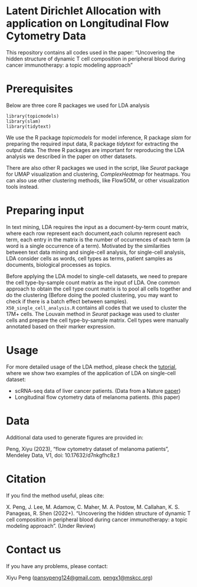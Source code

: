 Latent Dirichlet Allocation with application on Longitudinal Flow Cytometry Data
=======

This repository contains all codes used in the paper: 
“Uncovering the hidden structure of dynamic T cell
composition in peripheral blood during cancer immunotherapy: a topic modeling
approach”

# Prerequisites

Below are three core R packages we used for LDA analysis

```
library(topicmodels)
library(slam)
library(tidytext)
```

We use the R package *topicmodels* for model inference, R package *slam* for preparing the required input data, R package *tidytext* for extracting the output data. 
The three R packages are important for reproducing the LDA analysis we described in the paper on other datasets. 

There are also other R packages we used in the script, like *Seurat* package for UMAP visualization and clustering, *ComplexHeatmap* for heatmaps. 
You can also use other clustering methods, like FlowSOM, or other visualization tools instead.


# Preparing input

In text mining, LDA requires the input as a document-by-term count matrix, where each row represent each document,each column represent each term, each entry in the matrix is the number of occurrences of each term (a word is a single occurrence of a term). Motivated by the similarities between text data mining and single-cell analysis, for single-cell analysis, LDA consider cells as words, cell types as terms, patient samples as documents, biological processes as topics.

Before applying the LDA model to single-cell datasets, we need to prepare the cell type-by-sample count matrix as the input of LDA. 
One common approach to obtain the cell type count matrix is to pool all cells together and do the clustering (Before doing the pooled clustering, you may want to check if there is a batch effect between samples). 
`X50_single_cell_analysis.R` contains all codes that we used to cluster the 17M+ cells.
The Louvain method in *Seurat* package was used to cluster cells and prepare the cell type-by-sample matrix. 
Cell types were manually annotated based on their marker expression.

# Usage

For more detailed usage of the LDA method,
please check the [tutorial](https://xiyupeng.github.io/LDA_examples/), where we show two examples of the 
application of LDA on single-cell dataset:

- scRNA-seq data of liver cancer patients. (Data from a Nature [paper](https://www.nature.com/articles/s41586-022-05400-x#Bib1))
- Longitudinal flow cytometry data of melanoma patients. (this paper)

# Data

Additional data used to generate figures are provided in:

Peng, Xiyu (2023), “flow cytometry dataset of melanoma patients”, Mendeley Data, V1, doi: 10.17632/d7nkgfhc8z.1

# Citation

If you find the method useful, pleas cite:

X. Peng, J. Lee, M. Adamow, C. Maher, M. A. Postow, M. Callahan, K. S.
Panageas, R. Shen (2022+). “Uncovering the hidden structure of dynamic T cell
composition in peripheral blood during cancer immunotherapy: a topic modeling
approach”. (Under Review)

# Contact us

If you have any problems, please contact:

Xiyu Peng (pansypeng124@gmail.com, pengx1@mskcc.org)

